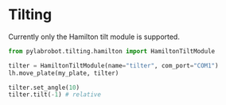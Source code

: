 # Tilting

Currently only the Hamilton tilt module is supported.

```python
from pylabrobot.tilting.hamilton import HamiltonTiltModule

tilter = HamiltonTiltModule(name="tilter", com_port="COM1")
lh.move_plate(my_plate, tilter)

tilter.set_angle(10)
tilter.tilt(-1) # relative
```
